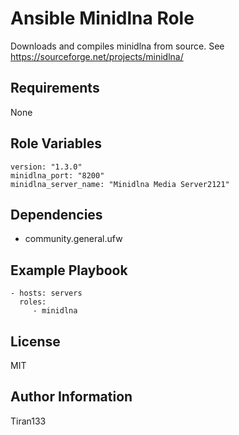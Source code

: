 Ansible Minidlna Role
=========

Downloads and compiles minidlna from source. See
https://sourceforge.net/projects/minidlna/

Requirements
------------

None

Role Variables
--------------

```
version: "1.3.0"
minidlna_port: "8200"
minidlna_server_name: "Minidlna Media Server2121"
```
Dependencies
------------

- community.general.ufw

Example Playbook
----------------

    - hosts: servers
      roles:
         - minidlna

License
-------

MIT

Author Information
------------------

Tiran133
